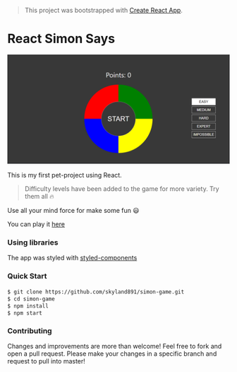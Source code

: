 > This project was bootstrapped with [Create React App](https://github.com/facebookincubator/create-react-app).

# React Simon Says

![React Simon Says](./screenshot.png)

This is my first pet-project using React. 
>Difficulty levels have been added to the game for more variety. 
Try them all :fire:

Use all your mind force for make some fun :smiley:

You can play it [here](https://skyland891.github.io/simon-game/)

### Using libraries

The app was styled with [styled-components](https://styled-components.com/)

### Quick Start

```
$ git clone https://github.com/skyland891/simon-game.git
$ cd simon-game
$ npm install
$ npm start
```
### Contributing

Changes and improvements are more than welcome! Feel free to fork and open a pull request. Please make your changes in a specific branch and request to pull into master! 
